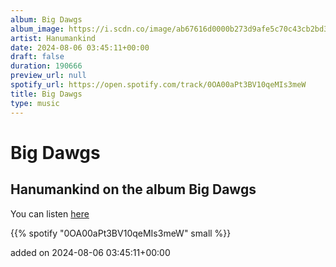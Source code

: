 ```yaml
---
album: Big Dawgs
album_image: https://i.scdn.co/image/ab67616d0000b273d9afe5c70c43cb2bd34605ea
artist: Hanumankind
date: 2024-08-06 03:45:11+00:00
draft: false
duration: 190666
preview_url: null
spotify_url: https://open.spotify.com/track/0OA00aPt3BV10qeMIs3meW
title: Big Dawgs
type: music
---
```



# Big Dawgs

## Hanumankind on the album Big Dawgs

You can listen [here](https://open.spotify.com/track/0OA00aPt3BV10qeMIs3meW)

{{% spotify "0OA00aPt3BV10qeMIs3meW" small %}}

added on 2024-08-06 03:45:11+00:00